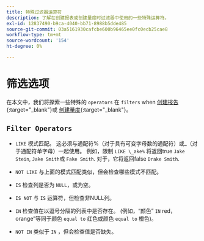 ```yaml
---
title: 特殊过滤器运算符
description: 了解在创建报表或创建量度时过滤器中使用的一些特殊运算符。
exl-id: 12837490-b9ca-4040-bb71-8988b5dde485
source-git-commit: 03a5161930cafcbe600b96465ee0fc0ecb25cae8
workflow-type: tm+mt
source-wordcount: '154'
ht-degree: 0%

---
```


# 筛选选项

在本文中，我们将探索一些特殊的 `operators` 在 `filters` when [创建报告](../../tutorials/using-visual-report-builder.md){:target=&quot;_blank&quot;}或 [创建量度](../../data-user/reports/ess-manage-data-metrics.md){:target=&quot;_blank&quot;}。

## `Filter Operators`

* `LIKE` 模式匹配。 这必须与通配符%（对于具有可变字母数的通配符）或_（对于通配符单字母）一起使用。  例如，限制 `LIKE \_ake%` 将返回true `Jake Stein`, `Jake Smith`或 `Fake Smith`.  对于，它将返回false `Drake Smith`.

* `NOT LIKE` 与上面的模式匹配类似，但会检查哪些模式不匹配。

* `IS` 检查列是否为 `NULL`，或为空。

* `IS NOT` 与 `IS` 运算符，但检查非NULL列。

* `IN` 检查值在以逗号分隔的列表中是否存在。 (例如，“颜色” `IN` red，orange”等同于颜色 `equal to` 红色或颜色 `equal to` 橙色)。

* `NOT IN` 类似于 `IN` ，但会检查值是否缺失。
